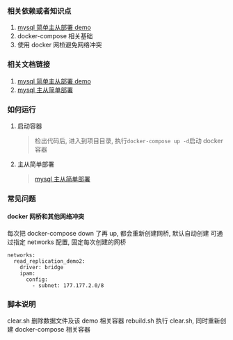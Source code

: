 ### 相关依赖或者知识点

1. [mysql 简单主从部署 demo](https://github.com/zzsen/dayDayUp/tree/master/mysql/read_replication_demo1)
2. docker-compose 相关基础
3. 使用 docker 网桥避免网络冲突

### 相关文档链接

1. [mysql 简单主从部署 demo](https://github.com/zzsen/dayDayUp/tree/master/mysql/read_replication_demo1)
2. [mysql 主从简单部署](https://blog.csdn.net/zzsan/article/details/117304644)

### 如何运行

1. 启动容器
   > 检出代码后, 进入到项目目录, 执行`docker-compose up -d`启动 docker 容器
2. 主从简单部署
   > [mysql 主从简单部署](https://blog.csdn.net/zzsan/article/details/117304644)

### 常见问题

#### docker 网桥和其他网络冲突

每次把 docker-compose down 了再 up, 都会重新创建网桥, 默认自动创建
可通过指定 networks 配置, 固定每次创建的网桥

```
networks:
  read_replication_demo2:
    driver: bridge
    ipam:
      config:
        - subnet: 177.177.2.0/8
```

### 脚本说明

clear.sh 删除数据文件及该 demo 相关容器
rebuild.sh 执行 clear.sh, 同时重新创建 docker-compose 相关容器
